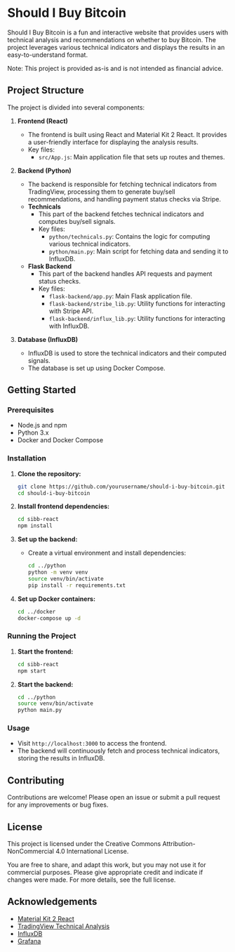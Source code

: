 # Should I Buy Bitcoin

Should I Buy Bitcoin is a fun and interactive website that provides users with technical analysis and recommendations on whether to buy Bitcoin. The project leverages various technical indicators and displays the results in an easy-to-understand format.

Note: This project is provided as-is and is not intended as financial advice.

## Project Structure

The project is divided into several components:

1. **Frontend (React)**
   - The frontend is built using React and Material Kit 2 React. It provides a user-friendly interface for displaying the analysis results.
   - Key files:
     - `src/App.js`: Main application file that sets up routes and themes.

2. **Backend (Python)**
   - The backend is responsible for fetching technical indicators from TradingView, processing them to generate buy/sell recommendations, and handling payment status checks via Stripe.
   - **Technicals**
     - This part of the backend fetches technical indicators and computes buy/sell signals.
     - Key files:
       - `python/technicals.py`: Contains the logic for computing various technical indicators.
       - `python/main.py`: Main script for fetching data and sending it to InfluxDB.
   - **Flask Backend**
     - This part of the backend handles API requests and payment status checks.
     - Key files:
       - `flask-backend/app.py`: Main Flask application file.
       - `flask-backend/stribe_lib.py`: Utility functions for interacting with Stripe API.
       - `flask-backend/influx_lib.py`: Utility functions for interacting with InfluxDB.


3. **Database (InfluxDB)**
   - InfluxDB is used to store the technical indicators and their computed signals.
   - The database is set up using Docker Compose.

## Getting Started

### Prerequisites

- Node.js and npm
- Python 3.x
- Docker and Docker Compose

### Installation

1. **Clone the repository:**
   ```sh
   git clone https://github.com/yourusername/should-i-buy-bitcoin.git
   cd should-i-buy-bitcoin
   ```

2. **Install frontend dependencies:**
   ```sh
   cd sibb-react
   npm install
   ```

3. **Set up the backend:**
   - Create a virtual environment and install dependencies:
     ```sh
     cd ../python
     python -m venv venv
     source venv/bin/activate
     pip install -r requirements.txt
     ```

4. **Set up Docker containers:**
   ```sh
   cd ../docker
   docker-compose up -d
   ```

### Running the Project

1. **Start the frontend:**
   ```sh
   cd sibb-react
   npm start
   ```

2. **Start the backend:**
   ```sh
   cd ../python
   source venv/bin/activate
   python main.py
   ```

### Usage

- Visit `http://localhost:3000` to access the frontend.
- The backend will continuously fetch and process technical indicators, storing the results in InfluxDB.

## Contributing

Contributions are welcome! Please open an issue or submit a pull request for any improvements or bug fixes.

## License

This project is licensed under the Creative Commons Attribution-NonCommercial 4.0 International License.

You are free to share, and adapt this work, but you may not use it for commercial purposes. Please give appropriate credit and indicate if changes were made. For more details, see the full license.

## Acknowledgements

- [Material Kit 2 React](https://www.creative-tim.com/product/material-kit-react)
- [TradingView Technical Analysis](https://github.com/deathlyface/tradingview-ta)
- [InfluxDB](https://www.influxdata.com/)
- [Grafana](https://grafana.com/)